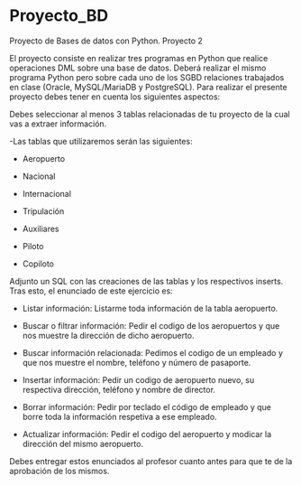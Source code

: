 # Proyecto_BD
Proyecto de Bases de datos con Python. Proyecto 2

El proyecto consiste en realizar tres programas en Python que realice operaciones DML sobre una base de datos. Deberá realizar el mismo programa Python pero sobre cada uno de los SGBD relaciones trabajados en clase (Oracle, MySQL/MariaDB y PostgreSQL). Para realizar el presente proyecto debes tener en cuenta los siguientes aspectos:

Debes seleccionar al menos 3 tablas relacionadas de tu proyecto de la cual vas a extraer información.

-Las tablas que utilizaremos serán las siguientes:
  - Aeropuerto
  - Nacional
  - Internacional

  - Tripulación
  - Auxiliares
  - Piloto
  - Copiloto

Adjunto un SQL con las creaciones de las tablas y los respectivos inserts.
Tras esto, el enunciado de este ejercicio es:

- Listar información: Listarme toda información de la tabla aeropuerto.

- Buscar o filtrar información: Pedir el codigo de los aeropuertos y que nos muestre la dirección de dicho aeropuerto.

- Buscar información relacionada: Pedimos el codigo de un empleado y que nos muestre el nombre, teléfono y número de pasaporte.

- Insertar información: Pedir un codigo de aeropuerto nuevo, su respectiva dirección, teléfono y nombre de director. 

- Borrar información: Pedir por teclado el código de empleado y que borre toda la información respetiva a ese empleado. 

- Actualizar información: Pedir el codigo del aeropuerto y modicar la dirección del mismo aeropuerto.

Debes entregar estos enunciados al profesor cuanto antes para que te de la aprobación de los mismos.
